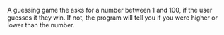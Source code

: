 A guessing game the asks for a number between 1 and 100, if the user guesses it they win. If not, the program will tell you if you were higher or lower than the number.